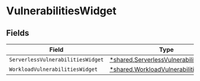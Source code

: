 # VulnerabilitiesWidget


## Fields

| Field                                                                                             | Type                                                                                              | Required                                                                                          | Description                                                                                       |
| ------------------------------------------------------------------------------------------------- | ------------------------------------------------------------------------------------------------- | ------------------------------------------------------------------------------------------------- | ------------------------------------------------------------------------------------------------- |
| `ServerlessVulnerabilitiesWidget`                                                                 | [*shared.ServerlessVulnerabilitiesWidget](../../models/shared/serverlessvulnerabilitieswidget.md) | :heavy_minus_sign:                                                                                | N/A                                                                                               |
| `WorkloadVulnerabilitiesWidget`                                                                   | [*shared.WorkloadVulnerabilitiesWidget](../../models/shared/workloadvulnerabilitieswidget.md)     | :heavy_minus_sign:                                                                                | N/A                                                                                               |
